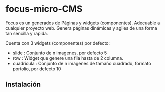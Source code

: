 # focus-micro-CMS

Focus es un generados de Páginas y widgets (componentes). Adecuable a cualquier proyecto web.
Genera páginas dinámicas y agiles de una forma tan sencilla y rapida. 

Cuenta con 3 widgets (componentes) por defecto:
* slide : Conjunto de n imagenes, por defecto 5
* row : Widget que genere una fila hasta de 2 columna.
* cuadricula : Conjunto de n imagenes de tamaño cuadrado, formato portolio, por defecto 10

## Instalación

